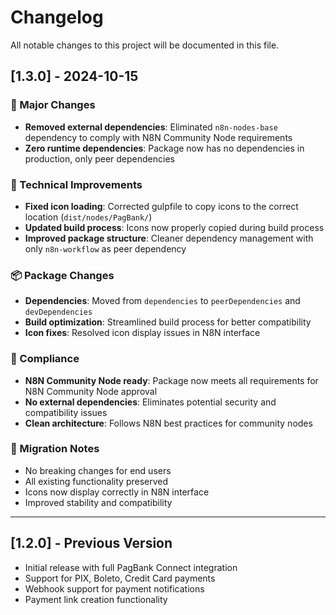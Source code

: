 # Changelog

All notable changes to this project will be documented in this file.

## [1.3.0] - 2024-10-15

### 🚀 Major Changes
- **Removed external dependencies**: Eliminated `n8n-nodes-base` dependency to comply with N8N Community Node requirements
- **Zero runtime dependencies**: Package now has no dependencies in production, only peer dependencies

### 🔧 Technical Improvements
- **Fixed icon loading**: Corrected gulpfile to copy icons to the correct location (`dist/nodes/PagBank/`)
- **Updated build process**: Icons now properly copied during build process
- **Improved package structure**: Cleaner dependency management with only `n8n-workflow` as peer dependency

### 📦 Package Changes
- **Dependencies**: Moved from `dependencies` to `peerDependencies` and `devDependencies`
- **Build optimization**: Streamlined build process for better compatibility
- **Icon fixes**: Resolved icon display issues in N8N interface

### 🎯 Compliance
- **N8N Community Node ready**: Package now meets all requirements for N8N Community Node approval
- **No external dependencies**: Eliminates potential security and compatibility issues
- **Clean architecture**: Follows N8N best practices for community nodes

### 🔄 Migration Notes
- No breaking changes for end users
- All existing functionality preserved
- Icons now display correctly in N8N interface
- Improved stability and compatibility

---

## [1.2.0] - Previous Version
- Initial release with full PagBank Connect integration
- Support for PIX, Boleto, Credit Card payments
- Webhook support for payment notifications
- Payment link creation functionality
